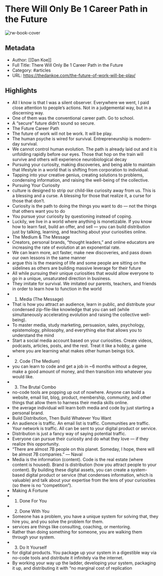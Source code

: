 # There Will Only Be 1 Career Path in the Future

![rw-book-cover](https://readwise-assets.s3.amazonaws.com/static/images/article0.00998d930354.png)

## Metadata
- Author: [[Dan Koe]]
- Full Title: There Will Only Be 1 Career Path in the Future
- Category: #articles
- URL: https://thedankoe.com/the-future-of-work-will-be-play/

## Highlights
- All I know is that I was a silent observer. Everywhere we went, I paid close attention to people’s actions. Not in a judgemental way, but in a discerning way.
- One of them was the conventional career path. Go to school.
- A “secure” future didn’t sound so secure.
- The Future Career Path
- The future of work will not be work. It will be play.
- The human psyche is wired for survival. Entrepreneurship is modern-day survival.
- We cannot control human evolution. The path is already laid out and it is unfolding rapidly before our eyes. Those that hop on the train will survive and others will experience neurobiological decay
- Pursuing your curiosity, making discoveries, and being able to maintain that lifestyle in a world that is shifting from corporation to individual.
- Tapping into your creative genius, creating solutions to problems, condensing information, and raising the well-being of the collective.
- Pursuing Your Curiosity
- culture is designed to strip our child-like curiosity away from us. This is a blessing and a curse. A blessing for those that realize it, a curse for those that don’t.
- Curiosity is the path to doing the things you want to do — not the things that others want you to do
- You pursue your curiosity by questioning instead of coping.
- Luckily, we live in a world where anything is monetizable. If you know how to learn fast, build an offer, and sell — you can build distribution just by talking, learning, and teaching about your curiosities online.
- The Medium & The Message
- Creators, personal brands, “thought leaders,” and online educators are increasing the rate of evolution at an exponential rate.
- We can learn more, act faster, make new discoveries, and pass down our own lessons in the same manner
- argue this is the meaning of life and some people are sitting on the sidelines as others are building massive leverage for their future
- All while pursuing their unique curiosities that would allow everyone to go in a unique, unsaturated direction in business.
- They imitate for survival. We imitated our parents, teachers, and friends in order to learn how to function in the world
- 1) Media (The Message)
- That is how you attract an audience, learn in public, and distribute your condensed zip-file-like knowledge that you can sell (while simultaneously accelerating evolution and raising the collective well-being).
- To master media, study marketing, persuasion, sales, psychology, epistemology, philosophy, and everything else that allows you to understand the mind
- Start a social media account based on your curiosities. Create videos, podcasts, articles, posts, and the rest. Treat it like a hobby, a game where you are learning what makes other human beings tick.
- 2) Code (The Medium)
- you can learn to code and get a job in ~6 months without a degree, make a good amount of money, and then transition into whatever you would like.
- 3) The Brutal Combo
- no-code tools are popping up out of nowhere. Anyone can build a website, email list, blog, product, membership, community, and other things that allow them to harness their media skills online.
- the average individual will learn both media and code by just starting a personal brand.
- Build Distribution, Then Build Whatever You Want
- An audience is traffic. An email list is traffic. Communities are traffic. Your network is traffic. All can be sent to your digital product or service.
- Distribution is just a fancy way of saying potential traffic.
- Everyone can pursue their curiosity and do what they love — if they realize this opportunity.
- “There are almost 7B people on this planet. Someday, I hope, there will be almost 7B companies.” — Naval
- Media is the information (content). Code is the real estate (where content is housed). Brand is distribution (how you attract people to your content). By building these digital assets, you can create a system-based digital product or service (that condenses information, which is valuable) and talk about your expertise from the lens of your curiosities (so there is no “competition”).
- Making A Fortune
- 1) Done For You
- 2) Done With You
- Someone has a problem, you have a unique system for solving that, they hire you, and you solve the problem for them.
- services are things like consulting, coaching, or mentoring.
- Rather than doing something for someone, you are walking them through your system.
- 3) Do It Yourself
- for digital products. You package up your system in a digestible way via no-code tools and distribute it infinitely via the internet.
- By working your way up the ladder, developing your system, packaging it up, and distributing it with “no marginal cost of replication
